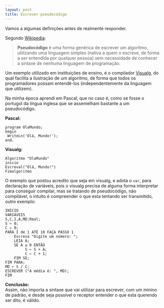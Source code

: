 ```yaml
---
layout: post
title: Escrever pseudocódigo
---
```

Vamos a algumas definições antes de realmente responder.

Segundo [Wikipedia][1]:

> **Pseudocódigo** é uma forma genérica de escrever um algoritmo, utilizando uma linguagem simples (nativa a quem o escreve, de forma a
> ser entendida por qualquer pessoa) sem necessidade de conhecer a
> sintaxe de nenhuma linguagem de programação.

Um exemplo utilizado em instituições de ensino, é o compilador [Visualg][2], do qual facilita a ilustração de um algoritmo, de forma que todos os programadores possam entendê-los (independentemente da linguagem que utilizem).

Na minha época aprendi em Pascal, que no caso é, como se fosse o portugol da língua inglesa que se assemelham bastante a um pseudocódigo.

**Pascal:**

    program OlaMundo;
    begin
     WriteLn('Olá, Mundo!');
    end.

**Visualg:**

    Algoritmo "OlaMundo"
    inicio
    Escreval("Olá, Mundo!")
    Fimalgoritmo

O exemplo que postou acredito que seja em visualg, e adota o `var`, para declaração de variáveis, pois o visualg precisa de alguma forma interpretar para conseguir compilar, mas se tratando de pseudocódigo, não compilável, o intuito é compreender o que esta tentando ser transmitido, outro exemplo:

    INÍCIO
    VARIÁVEIS
    S,C,I,A,MD:Real;
    S ← 0;
    C ← 0;
    PARA I de 1 ATÉ 10 FAÇA PASSO 1
        Escreva "Digite um número: ";
        LEIA A;
        SE A ≥ 0 ENTÃO
             S ← S + A;
             C ← C + 1;
        FIM SE;
    FIM PARA;
    MD ← S / C;
    ESCREVER ("A média é: ", MD);
    FIM

**Conclusão:**  
Assim, não importa a sintaxe que vai utilizar para escrever, com um minino de padrão, e desde seja possível o receptor entender o que esta querendo ser dito, é válido.


  [1]: https://pt.wikipedia.org/wiki/Pseudoc%C3%B3digo
  [2]: https://pt.wikipedia.org/wiki/Visualg


